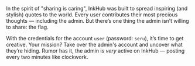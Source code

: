 In the spirit of "sharing is caring", InkHub was built to spread inspiring (and stylish) quotes to the world. Every user contributes their most precious thoughts — including the admin.  But there’s one thing the admin isn’t willing to share: the flag.

With the credentials for the account `user` (password: `seru`), it’s time to get creative. Your mission? Take over the admin's account and uncover what they’re hiding. Rumor has it, the admin is *very* active on InkHub — posting every two minutes like clockwork.

